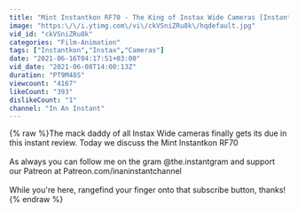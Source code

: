 ```yaml
---
title: "Mint Instantkon RF70 - The King of Instax Wide Cameras [Instant Review]"
image: "https:\/\/i.ytimg.com\/vi\/ckVSniZRu8k\/hqdefault.jpg"
vid_id: "ckVSniZRu8k"
categories: "Film-Animation"
tags: ["Instantkon","Instax","Cameras"]
date: "2021-06-16T04:17:51+03:00"
vid_date: "2021-06-08T14:00:13Z"
duration: "PT9M48S"
viewcount: "4167"
likeCount: "393"
dislikeCount: "1"
channel: "In An Instant"
---
```

{% raw %}The mack daddy of all Instax Wide cameras finally gets its due in this instant review. Today we discuss the Mint Instantkon RF70<br /><br />As always you can follow me on the gram @the.instantgram and support our Patreon at Patreon.com/inaninstantchannel<br /><br />While you're here, rangefind your finger onto that subscribe button, thanks!{% endraw %}
